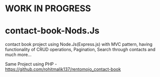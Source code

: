 # WORK IN PROGRESS
# contact-book-Nods.Js
contact book project using Node.Js(Express.js) with MVC pattern, having functionality of CRUD operations, Pagination, Search through contacts and much more...

Same Project using PHP - https://github.com/rohitmalik137/rentomojo_contact-book
